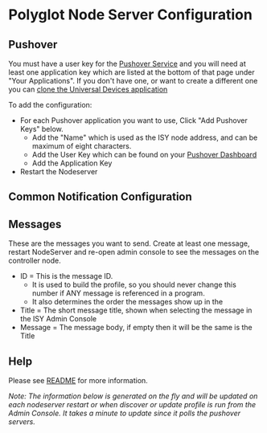 
# Polyglot Node Server Configuration

## Pushover

You must have a user key for the [Pushover Service](https://pushover.net/dashboard) and you will need at least one application key which are listed at the bottom of that page under "Your Applications". If you don't have one, or want to create a different one you can [clone the Universal Devices application](https://pushover.net/apps/clone/universal_devices)

To add the configuration:

- For each Pushover application you want to use, Click "Add Pushover Keys" below.
  - Add the "Name" which is used as the ISY node address, and can be maximum of eight characters.
  - Add the User Key which can be found on your [Pushover Dashboard](https://pushover.net/dashboard)
  - Add the Application Key
- Restart the Nodeserver

## Common Notification Configuration

## Messages

These are the messages you want to send.  Create at least one message, restart NodeServer and re-open admin console to see the messages on the controller node.

- ID = This is the message ID.
  - It is used to build the profile, so you should never change this number if ANY message is referenced in a program.
  - It also determines the order the messages show up in the
- Title = The short message title, shown when selecting the message in the ISY Admin Console
- Message = The message body, if empty then it will be the same is the Title

## Help

Please see [README](https://github.com/jimboca/udi-poly-notification/blob/master/README.md) for more information.

<i>Note: The information below is generated on the fly and will be updated on each nodeserver restart or when discover or update profile is run from the Admin Console.  It takes a minute to update since it polls the pushover servers.</i>
